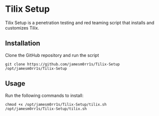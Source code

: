 # Tilix Setup

Tilix Setup is a penetration testing and red teaming script that installs and customizes Tilix.

## Installation

Clone the GitHub repository and run the script
```
git clone https://github.com/jamesm0rr1s/Tilix-Setup /opt/jamesm0rr1s/Tilix-Setup
```

## Usage

Run the following commands to install:
```
chmod +x /opt/jamesm0rr1s/Tilix-Setup/tilix.sh
/opt/jamesm0rr1s/Tilix-Setup/tilix.sh
```